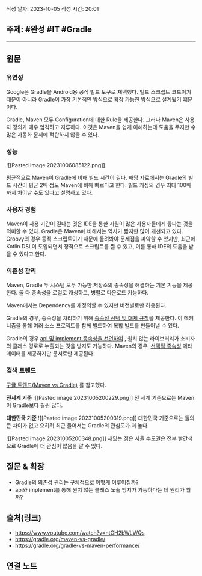 작성 날짜: 2023-10-05
작성 시간: 20:01

## 주제: #완성  #IT #Gradle

----
## 원문

### 유연성
Google은 Gradle을 Android용 공식 빌드 도구로 채택했다. 빌드 스크립트 코드이기 때문이 아니라 Gradle이 가장 기본적인 방식으로 확장 가능한 방식으로 설계됬기 떄문이다.

Gradle, Maven 모두 Configuration에 대한 Rule을 제공한다. 그러나 Maven은 사용자 정의가 매우 엄격하고 지루하다. 이것은 Maven을 쉽게 이해하는데 도움을 주지만 수많은 자동화 문제에 적합하지 않을 수 있다.

### 성능
![[Pasted image 20231006085122.png]]

평균적으로 Maven이 Gradle에 비해 빌드 시간이 길다. 해당 자료에서는 Gradle의 빌드 시간이 평균 2배 정도 Maven에 비해 빠르다고 한다. 빌드 캐싱의 경우 최대 100배까지 차이날 수도 있다고 설명하고 있다.

### 사용자 경험
Maven이 사용 기간이 길다는 것은 IDE을 통한 지원이 많은 사용자들에게 좋다는 것을 의미할 수 있다.
Gradle은 Maven에 비해서는 역사가 짧지만 많이 개선되고 있다. Groovy의 경우 동적 스크립트이기 때문에 돌려봐야 문제점을 파악할 수 있지만, 최근에 Kotlin DSL이 도입되면서 정적으로 스크립트를 짤 수 있고, 이를 통해 IDE의 도움을 받을 수 있다고 한다.

### 의존성 관리
Maven, Gradle 두 시스템 모두 가능한 저장소의 종속성을 해결하는 기본 기능을 제공한다. 둘 다 종속성을 로컬로 캐싱하고, 병렬로 다운로드 가능하다.

Maven에서는 Dependency를 재정의할 수 있지만 버전별로만 허용된다.

Gradle의 경우, 종속성을 처리하기 위해 [종속성 선택 및 대체 규칙](https://docs.gradle.org/current/userguide/dependency_management.html?_gl=1*1ftxv2x*_ga*MTk1ODI1ODcyMy4xNjk2NDk2MDgx*_ga_7W7NC6YNPT*MTY5NjU0OTYyMy41LjEuMTY5NjU1MDI1My45LjAuMA..#component_selection_rules)을 제공한다. 이 메커니즘을 통해 여러 소스 프로젝트를 함께 빌드하여 복합 빌드를 만들어낼 수 있다.

Gradle의 경우  [api 및 implement 종속성을 선언하여](https://docs.gradle.org/current/userguide/java_library_plugin.html?_gl=1*18yekko*_ga*MTk1ODI1ODcyMy4xNjk2NDk2MDgx*_ga_7W7NC6YNPT*MTY5NjU0OTYyMy41LjEuMTY5NjU1MDUwOS41Ny4wLjA.#sec:java_library_separation) , 원치 않는 라이브러리가 소비자의 클래스 경로로 누출되는 것을 방지도 가능하다. Maven의 경우, [선택적 종속성](https://maven.apache.org/guides/introduction/introduction-to-optional-and-excludes-dependencies.html)  메타 데이터를 제공하지만 문서로만 제공된다.

### 검색 트렌드
[구글 트렌드(Maven vs Gradle)](https://trends.google.com/trends/explore?geo=KR&q=maven,gradle&hl=ko) 를 참고했다.

**전세계 기준**
![[Pasted image 20231005200229.png]]
전 세계 기준으로는 Maven이 Gradle보다 훨씬 많다.

**대한민국 기준**
![[Pasted image 20231005200319.png]]
대한민국 기준으로는 둘의 큰 차이가 없고 오히려 최근 들어서는 Gradle의 관심도가 더 높다.

![[Pasted image 20231005200348.png]]
재밌는 점은 서울 수도권은 전부 빨간색으로 Gradle에 더 관심이 많음을 알 수 있다.


## 질문 & 확장

- Gradle의 의존성 관리는 구체적으로 어떻게 이루어질까?
- api와 implement를 통해 원치 않는 클래스 노출 방지가 가능하다는 데 원리가 뭘까?

## 출처(링크)
- https://www.youtube.com/watch?v=ntOH2bWLWQs
- https://gradle.org/maven-vs-gradle/
- https://gradle.org/gradle-vs-maven-performance/

## 연결 노트










